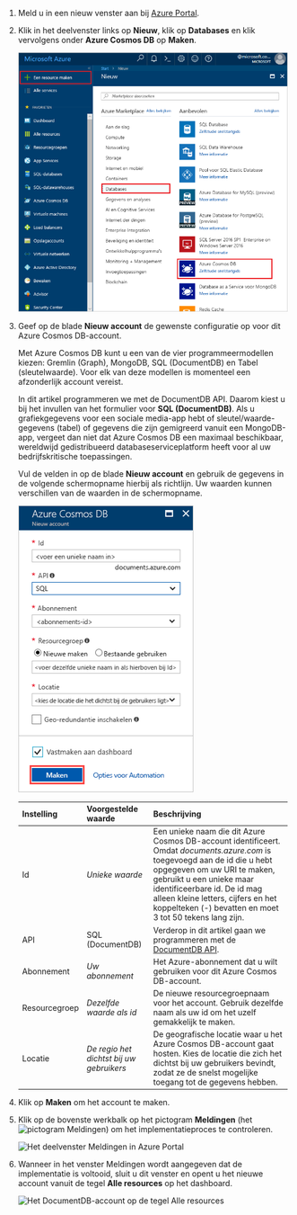 1. Meld u in een nieuw venster aan bij [Azure Portal](https://portal.azure.com/).
2. Klik in het deelvenster links op **Nieuw**, klik op **Databases** en klik vervolgens onder **Azure Cosmos DB** op **Maken**.
   
   ![Het deelvenster Databases in Azure Portal](./media/cosmos-db-create-dbaccount/create-nosql-db-databases-json-tutorial-1.png)

3. Geef op de blade **Nieuw account** de gewenste configuratie op voor dit Azure Cosmos DB-account. 

    Met Azure Cosmos DB kunt u een van de vier programmeermodellen kiezen: Gremlin (Graph), MongoDB, SQL (DocumentDB) en Tabel (sleutelwaarde). Voor elk van deze modellen is momenteel een afzonderlijk account vereist.
    
    In dit artikel programmeren we met de DocumentDB API. Daarom kiest u bij het invullen van het formulier voor **SQL (DocumentDB)**. Als u grafiekgegevens voor een sociale media-app hebt of sleutel/waarde-gegevens (tabel) of gegevens die zijn gemigreerd vanuit een MongoDB-app, vergeet dan niet dat Azure Cosmos DB een maximaal beschikbaar, wereldwijd gedistribueerd databaseserviceplatform heeft voor al uw bedrijfskritische toepassingen.

    Vul de velden in op de blade **Nieuw account** en gebruik de gegevens in de volgende schermopname hierbij als richtlijn. Uw waarden kunnen verschillen van de waarden in de schermopname.
 
    ![De blade Nieuw account voor Azure Cosmos DB](./media/cosmos-db-create-dbaccount/create-nosql-db-databases-json-tutorial-2.png)

    Instelling|Voorgestelde waarde|Beschrijving
    ---|---|---
    Id|*Unieke waarde*|Een unieke naam die dit Azure Cosmos DB-account identificeert. Omdat *documents.azure.com* is toegevoegd aan de id die u hebt opgegeven om uw URI te maken, gebruikt u een unieke maar identificeerbare id. De id mag alleen kleine letters, cijfers en het koppelteken (-) bevatten en moet 3 tot 50 tekens lang zijn.
    API|SQL (DocumentDB)|Verderop in dit artikel gaan we programmeren met de [DocumentDB API](../articles/documentdb/documentdb-introduction.md).|
    Abonnement|*Uw abonnement*|Het Azure-abonnement dat u wilt gebruiken voor dit Azure Cosmos DB-account. 
    Resourcegroep|*Dezelfde waarde als id*|De nieuwe resourcegroepnaam voor het account. Gebruik dezelfde naam als uw id om het uzelf gemakkelijk te maken. 
    Locatie|*De regio het dichtst bij uw gebruikers*|De geografische locatie waar u het Azure Cosmos DB-account gaat hosten. Kies de locatie die zich het dichtst bij uw gebruikers bevindt, zodat ze de snelst mogelijke toegang tot de gegevens hebben.
4. Klik op **Maken** om het account te maken.
5. Klik op de bovenste werkbalk op het pictogram **Meldingen** (het ![pictogram Meldingen](./media/cosmos-db-create-dbaccount/notification-icon.png)) om het implementatieproces te controleren.

    ![Het deelvenster Meldingen in Azure Portal](./media/cosmos-db-create-dbaccount-graph/azure-documentdb-nosql-notification.png)

6.  Wanneer in het venster Meldingen wordt aangegeven dat de implementatie is voltooid, sluit u dit venster en opent u het nieuwe account vanuit de tegel **Alle resources** op het dashboard. 

    ![Het DocumentDB-account op de tegel Alle resources](./media/cosmos-db-create-dbaccount/all-resources.png)
 
